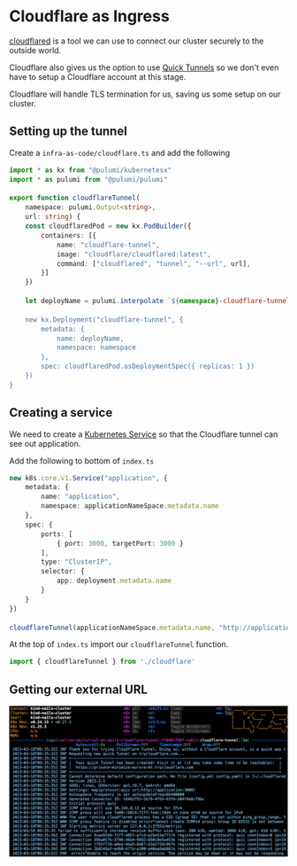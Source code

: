 # Cloudflare as Ingress

[cloudflared](https://github.com/cloudflare/cloudflared) is a tool we can use to connect our cluster securely to the outside world.

Cloudflare also gives us the option to use [Quick Tunnels](https://developers.cloudflare.com/cloudflare-one/connections/connect-apps/do-more-with-tunnels/trycloudflare/) so we don't even have to setup a Cloudflare account at this stage.

Cloudflare will handle TLS termination for us, saving us some setup on our cluster.

## Setting up the tunnel

Create a `infra-as-code/cloudflare.ts` and add the following

```typescript
import * as kx from "@pulumi/kubernetesx"
import * as pulumi from "@pulumi/pulumi"

export function cloudflareTunnel(
    namespace: pulumi.Output<string>,
    url: string) {
    const cloudflaredPod = new kx.PodBuilder({
        containers: [{
            name: "cloudflare-tunnel",
            image: "cloudflare/cloudflared:latest",
            command: ["cloudflared", "tunnel", "--url", url],
        }]
    })

    let deployName = pulumi.interpolate `${namespace}-cloudflare-tunnel`
    
    new kx.Deployment("cloudflare-tunnel", {
        metadata: {
            name: deployName,
            namespace: namespace
        },
        spec: cloudflaredPod.asDeploymentSpec({ replicas: 1 })
    })
}
```

## Creating a service

We need to create a [Kubernetes Service](https://kubernetes.io/docs/concepts/services-networking/service/) so that the Cloudflare tunnel can see out application.

Add the following to bottom of `index.ts`

```typescript
new k8s.core.v1.Service("application", {
    metadata: {
        name: "application",
        namespace: applicationNameSpace.metadata.name
    },
    spec: {
        ports: [
            { port: 3000, targetPort: 3000 }
        ],
        type: "ClusterIP",
        selector: {
            app: deployment.metadata.name
        }
    }
})

cloudflareTunnel(applicationNameSpace.metadata.name, "http://application:3000")
```

At the top of `index.ts` import our `cloudflareTunnel` function.

```typescript
import { cloudflareTunnel } from './cloudflare'
```

## Getting our external URL


![Cloudflare URL](./cloudflare-url.png)
